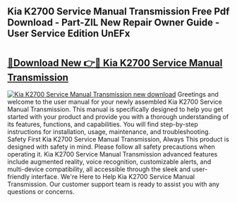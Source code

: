## Kia K2700 Service Manual Transmission Free Pdf Download - Part-ZIL New Repair Owner Guide - User Service Edition UnEFx

# <h2><a href="http://bc64382.oget.top/?id=Kia+K2700+Service+Manual+Transmission">🔗Download New 👉🔴 Kia K2700 Service Manual Transmission</a></h2>

[![Kia K2700 Service Manual Transmission new download](https://i.imgur.com/5g1atiW.png)](http://bc64382.oget.top/?id=Kia+K2700+Service+Manual+Transmission)
Greetings and welcome to the user manual for your newly assembled Kia K2700 Service Manual Transmission. This manual is specifically designed to help you get started with your product and provide you with a thorough understanding of its features, functions, and capabilities. You will find step-by-step instructions for installation, usage, maintenance, and troubleshooting. Safety First Kia K2700 Service Manual Transmission, Always This product is designed with safety in mind. Please follow all safety precautions when operating it. Kia K2700 Service Manual Transmission advanced features include augmented reality, voice recognition, customizable alerts, and multi-device compatibility, all accessible through the sleek and user-friendly interface. We're Here to Help Kia K2700 Service Manual Transmission. Our customer support team is ready to assist you with any questions or concerns.
